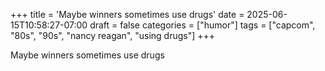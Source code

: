+++
title = 'Maybe winners sometimes use drugs'
date = 2025-06-15T10:58:27-07:00
draft = false
categories = ["humor"]
tags = ["capcom", "80s", "90s", "nancy reagan", "using drugs"]
+++

Maybe winners sometimes use drugs